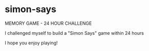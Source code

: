 # simon-says
MEMORY GAME - 24 HOUR CHALLENGE


I challenged myself to build a "Simon Says" game within 24 hours


I hope you enjoy playing!
